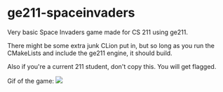 # ge211-spaceinvaders
Very basic Space Invaders game made for CS 211 using ge211.

There might be some extra junk CLion put in, but so long as you run the CMakeLists and include the ge211 engine, it should build.

Also if you're a current 211 student, don't copy this. You will get flagged.

Gif of the game:
![](ge211.gif)
